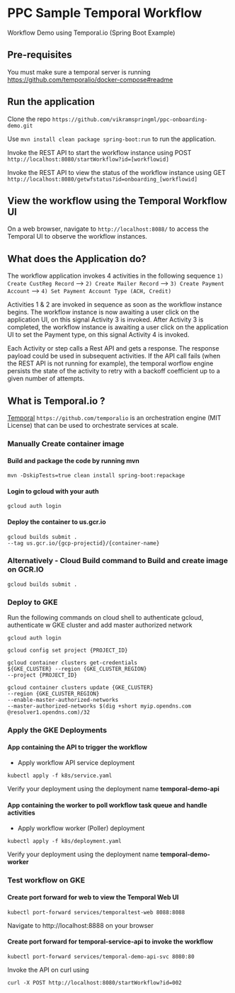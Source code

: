 # PPC Sample Temporal Workflow 
Workflow Demo using Temporal.io (Spring Boot Example)

## Pre-requisites
You must make sure a temporal server is running
https://github.com/temporalio/docker-compose#readme

## Run the application

Clone the repo ```https://github.com/vikramspringml/ppc-onboarding-demo.git```

Use ```mvn install clean package spring-boot:run``` to run the application.

Invoke the REST API to start the workflow instance using POST ```http://localhost:8080/startWorkflow?id=[workflowid]```

Invoke the REST API to view the status of the workflow instance using GET ```http://localhost:8080/getwfstatus?id=onboarding_[workflowid]```

## View the workflow using the Temporal Workflow UI

On a web browser, navigate to ```http://localhost:8088/``` to access the Temporal UI to observe the workflow instances. 

## What does the Application do?
The workflow application invokes 4 activities in the following sequence
``1) Create CustReg Record`` --> ``2) Create Mailer Record`` --> ``3) Create Payment Account`` --> ``4) Set Payment Account Type (ACH, Credit)`` 

Activities 1 & 2 are invoked in sequence as soon as the workflow instance begins.
The workflow instance is now awaiting a user click on the application UI, on this signal Activity 3 is invoked.
After Activity 3 is completed, the workflow instance is awaiting a user click on the application UI to set the Payment type, on this signal Activity 4 is invoked.


Each Activity or step calls a Rest API and gets a response. The response payload could be used in subsequent activities. 
If the API call fails (when the REST API is not running for example), 
the temporal worflow engine persists the state of the activity 
to retry with a backoff coefficient up to a given number of attempts.




## What is Temporal.io ?

[Temporal](https://docs.temporal.io/) ```https://github.com/temporalio``` is an orchestration engine (MIT License) that can be used to orchestrate services at scale.


### Manually Create container image

#### Build and package the code by running mvn
```shell
mvn -DskipTests=true clean install spring-boot:repackage
```

#### Login to gcloud with your auth
```shell
gcloud auth login
```

#### Deploy the container to us.gcr.io
```shell 
gcloud builds submit .
--tag us.gcr.io/{gcp-projectid}/{container-name}
```

### Alternatively - Cloud Build command to Build and create image on GCR.IO
```shell
gcloud builds submit .
```

### Deploy to GKE
Run the following commands on cloud shell to authenticate gcloud, authenticate w GKE cluster and add master authorized network
```
gcloud auth login

gcloud config set project {PROJECT_ID}

gcloud container clusters get-credentials 
${GKE_CLUSTER} --region {GKE_CLUSTER_REGION} 
--project {PROJECT_ID}

gcloud container clusters update {GKE_CLUSTER} 
--region {GKE_CLUSTER_REGION} 
--enable-master-authorized-networks 
--master-authorized-networks $(dig +short myip.opendns.com @resolver1.opendns.com)/32
```

### Apply the GKE Deployments

#### App containing the API to trigger the workflow
- Apply workflow API service deployment
```shell
kubectl apply -f k8s/service.yaml
```
Verify your deployment using the deployment name <b>temporal-demo-api</b>

#### App containing the worker to poll workflow task queue and handle activities
- Apply workflow worker (Poller) deployment
```shell
kubectl apply -f k8s/deployment.yaml
```
Verify your deployment using the deployment name <b>temporal-demo-worker</b>

### Test workflow on GKE

#### Create port forward for web to view the Temporal Web UI
```shell
kubectl port-forward services/temporaltest-web 8088:8088
```
Navigate to http://localhost:8888 on your browser

#### Create port forward for temporal-service-api to invoke the workflow
```shell
kubectl port-forward services/temporal-demo-api-svc 8080:80
```
Invoke the API on curl using 
```shell 
curl -X POST http://localhost:8080/startWorkflow?id=002
``` 
